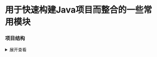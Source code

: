 # 用于快速构建Java项目而整合的一些常用模块

### 项目结构
<details>
<summary>展开查看</summary>
<pre><code>.
├─yousj-all 所有
├─yousj-bom bom
├─yousj-core 通用工具
│  └─src
│      └─main
│          └─java
│              └─top
│                  └─yousj
│                      └─core
│                          ├─constant
│                          ├─entity
│                          ├─exception
│                          └─utils
├─yousj-datasource 数据库相关
│  └─src
│      └─main
│          ├─java
│          │  └─top
│          │      └─yousj
│          │          └─datasource
│          │              ├─config
│          │              ├─convert
│          │              └─interceptor
│          └─resources
├─yousj-encrypt 加解密相关
│  └─src
│      └─main
│          └─resources
├─yousj-excel excel相关
│  └─src
│      └─main
│          └─java
│              └─top
│                  └─yousj
│                      └─excel
│                          ├─handler
│                          ├─strategy
│                          └─utils
├─yousj-exception 异常处理相关
│  └─src
│      └─main
│          └─java
│              └─top
│                  └─yousj
│                      └─exception
├─yousj-log 日志处理相关
│  └─src
│      └─main
│          ├─java
│          │  └─top
│          │      └─yousj
│          │          └─log
│          │              ├─aop
│          │              └─logback
│          └─resources
│              └─META-INF
├─yousj-redis redis相关
│  └─src
│      └─main
│          ├─java
│          │  └─top
│          │      └─yousj
│          │          └─redis
│          │              ├─cache
│          │              ├─multi
│          │              ├─redisson
│          │              └─utils
│          └─resources
│              └─META-INF
├─yousj-reload 热加载相关[class热部署参考](https://gitee.com/huoyo/ko-time)
│  └─src
│      └─main
│          ├─java
│          │  └─top
│          │      └─yousj
│          │          └─reload
│          │              ├─controller
│          │              └─service
│          └─resources
│              ├─META-INF
│              └─retrans
├─yousj-security auth相关
│  └─src
│      └─main
│          └─java
│              └─top
│                  └─yousj
│                      └─security
│                          ├─config
│                          ├─exception
│                          ├─filter
│                          ├─properties
│                          └─utils
├─yousj-swagger doc相关
│  └─src
│      └─main
│          ├─java
│          │  └─top
│          │      └─yousj
│          │          └─swagger
│          └─resources
└─yousj-web web相关
    └─src
        └─main
            └─java
                └─top
                    └─yousj
                        └─web
                            └─config
</code></pre>
</details>
